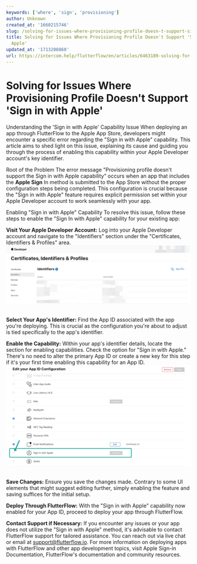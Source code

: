 ```yaml
---
keywords: ['where', 'sign', 'provisioning']
author: Unknown
created_at: '1660215746'
slug: /solving-for-issues-where-provisioning-profile-doesn-t-support-sign-in-with-apple
title: Solving for Issues Where Provisioning Profile Doesn't Support 'Sign in with
  Apple'
updated_at: '1713208860'
url: https://intercom.help/flutterflow/en/articles/6463189-solving-for-issues-where-provisioning-profile-doesn-t-support-sign-in-with-apple
---
```

# Solving for Issues Where Provisioning Profile Doesn't Support 'Sign in with Apple'

Understanding the 'Sign in with Apple' Capability Issue
When deploying an app through FlutterFlow to the Apple App Store, developers might encounter a specific error regarding the "Sign in with Apple" capability. This article aims to shed light on this issue, explaining its cause and guiding you through the process of enabling this capability within your Apple Developer account's key identifier.​

Root of the Problem
The error message "Provisioning profile doesn't support the Sign in with Apple capability" occurs when an app that includes the **Apple Sign** In method is submitted to the App Store without the proper configuration steps being completed. This configuration is crucial because the "Sign in with Apple" feature requires explicit permission set within your Apple Developer account to work seamlessly with your app.​

Enabling "Sign in with Apple" Capability
To resolve this issue, follow these steps to enable the "Sign In with Apple" capability for your existing app:

**Visit Your Apple Developer Account:** Log into your Apple Developer account and navigate to the "Identifiers" section under the "Certificates, Identifiers &amp; Profiles" area.​
![](../assets/20250430121345698106.png)
​

**Select Your App's Identifier:** Find the App ID associated with the app you're deploying. This is crucial as the configuration you're about to adjust is tied specifically to the app's identifier.​

**Enable the Capability:** Within your app's identifier details, locate the section for enabling capabilities. Check the option for "Sign in with Apple." There's no need to alter the primary App ID or create a new key for this step if it's your first time enabling this capability for an App ID.​
![](../assets/20250430121345966687.png)
​

**Save Changes:** Ensure you save the changes made. Contrary to some UI elements that might suggest editing further, simply enabling the feature and saving suffices for the initial setup.​

**Deploy Through FlutterFlow:** With the "Sign in with Apple" capability now enabled for your App ID, proceed to deploy your app through FlutterFlow.​​

**Contact Support if Necessary:** If you encounter any issues or your app does not utilize the "Sign in with Apple" method, it's advisable to contact FlutterFlow support for tailored assistance. You can reach out via live chat or email at support@flutterflow.io.​​
For more information on deploying apps with FlutterFlow and other app development topics, visit Apple Sign-in Documentation,  FlutterFlow's documentation and community resources.​